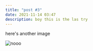 ```yaml
---
title: "post #3"
date: 2021-11-14 03:47
description: boy this is the las try
---
```

here's another image 

![nooo](static/img/schloss-leopoldsklon.jpeg "nooo")